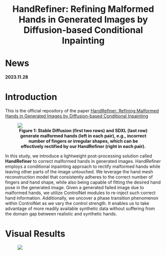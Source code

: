 <h1 align="center"> HandRefiner: Refining Malformed Hands in Generated Images by Diffusion-based Conditional Inpainting </h1>
<p align="center">

# News

**2023.11.28**



# Introduction

This is the official repository of the paper <a href=""> HandRefiner: Refining Malformed Hands in Generated Images by Diffusion-based Conditional Inpainting </a>

<figure>
<img src="Figs/banner.png">
<figcaption align = "center"><b>Figure 1: Stable Diffusion (first two rows) and SDXL (last row) generate malformed hands (left in each pair), e.g., incorrect
number of fingers or irregular shapes, which can be effectively rectified by our HandRefiner (right in each pair). 
 </b></figcaption>
</figure>

<p>

<p align="left"> 
In this study, we introduce a lightweight post-processing solution called <b>HandRefiner</b> to correct malformed hands in generated images. HandRefiner employs a conditional inpainting
approach to rectify malformed hands while leaving other
parts of the image untouched. We leverage the hand mesh
reconstruction model that consistently adheres to the correct number of fingers and hand shape, while also being
capable of fitting the desired hand pose in the generated
image. Given a generated failed image due to malformed
hands, we utilize ControlNet modules to re-inject such correct hand information. Additionally, we uncover a phase
transition phenomenon within ControlNet as we vary the
control strength. It enables us to take advantage of more
readily available synthetic data without suffering from the
domain gap between realistic and synthetic hands.

# Visual Results
<figure>
<img src="Figs/github_results.png">
</figure>
